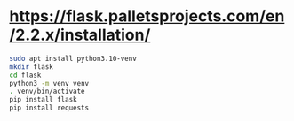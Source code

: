 # https://flask.palletsprojects.com/en/2.2.x/installation/

```bash
sudo apt install python3.10-venv
mkdir flask
cd flask
python3 -m venv venv
. venv/bin/activate
pip install flask
pip install requests
```
